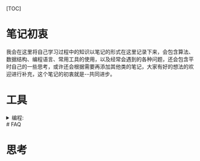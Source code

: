 [TOC]

# 笔记初衷

我会在这里将自己学习过程中的知识以笔记的形式在这里记录下来，会包含算法、数据结构、编程语言、常用工具的使用，以及经常会遇到的各种问题，还会包含平时自己的一些思考，或许还会根据需要再添加其他类的笔记，大家有好的想法的欢迎进行补充，这个笔记的初衷就是--共同进步。

# 工具

<details>
<summary>编程:</summary>
-  [如何正确使用Git](https://blog.csdn.net/qq_43075378/article/details/120067900)
-  [如何正确使用Markdown]([二十分钟精通排版神器Markdown_哔哩哔哩_bilibili](https://www.bilibili.com/video/BV1Yb411c7Hi))
</details>
# FAQ

# 思考





